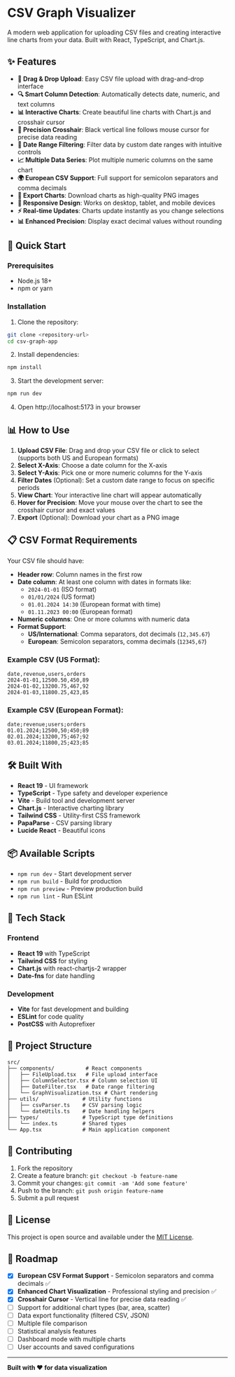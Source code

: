 # CSV Graph Visualizer

A modern web application for uploading CSV files and creating interactive line charts from your data. Built with React, TypeScript, and Chart.js.

## ✨ Features

- **📁 Drag & Drop Upload**: Easy CSV file upload with drag-and-drop interface
- **🔍 Smart Column Detection**: Automatically detects date, numeric, and text columns
- **📊 Interactive Charts**: Create beautiful line charts with Chart.js and crosshair cursor
- **🎯 Precision Crosshair**: Black vertical line follows mouse cursor for precise data reading
- **📅 Date Range Filtering**: Filter data by custom date ranges with intuitive controls
- **📈 Multiple Data Series**: Plot multiple numeric columns on the same chart
- **🌍 European CSV Support**: Full support for semicolon separators and comma decimals
- **💾 Export Charts**: Download charts as high-quality PNG images
- **📱 Responsive Design**: Works on desktop, tablet, and mobile devices
- **⚡ Real-time Updates**: Charts update instantly as you change selections
- **📊 Enhanced Precision**: Display exact decimal values without rounding

## 🚀 Quick Start

### Prerequisites

- Node.js 18+ 
- npm or yarn

### Installation

1. Clone the repository:
```bash
git clone <repository-url>
cd csv-graph-app
```

2. Install dependencies:
```bash
npm install
```

3. Start the development server:
```bash
npm run dev
```

4. Open http://localhost:5173 in your browser

## 📊 How to Use

1. **Upload CSV File**: Drag and drop your CSV file or click to select (supports both US and European formats)
2. **Select X-Axis**: Choose a date column for the X-axis
3. **Select Y-Axis**: Pick one or more numeric columns for the Y-axis
4. **Filter Dates** (Optional): Set a custom date range to focus on specific periods
5. **View Chart**: Your interactive line chart will appear automatically
6. **Hover for Precision**: Move your mouse over the chart to see the crosshair cursor and exact values
7. **Export** (Optional): Download your chart as a PNG image

## 📋 CSV Format Requirements

Your CSV file should have:
- **Header row**: Column names in the first row
- **Date column**: At least one column with dates in formats like:
  - `2024-01-01` (ISO format)
  - `01/01/2024` (US format)  
  - `01.01.2024 14:30` (European format with time)
  - `01.11.2023 00:00` (European format)
- **Numeric columns**: One or more columns with numeric data
- **Format Support**: 
  - **US/International**: Comma separators, dot decimals (`12,345.67`)
  - **European**: Semicolon separators, comma decimals (`12345,67`)

### Example CSV (US Format):
```csv
date,revenue,users,orders
2024-01-01,12500.50,450,89
2024-01-02,13200.75,467,92
2024-01-03,11800.25,423,85
```

### Example CSV (European Format):
```csv
date;revenue;users;orders
01.01.2024;12500,50;450;89
02.01.2024;13200,75;467;92
03.01.2024;11800,25;423;85
```

## 🛠️ Built With

- **React 19** - UI framework
- **TypeScript** - Type safety and developer experience
- **Vite** - Build tool and development server
- **Chart.js** - Interactive charting library
- **Tailwind CSS** - Utility-first CSS framework
- **PapaParse** - CSV parsing library
- **Lucide React** - Beautiful icons

## 📦 Available Scripts

- `npm run dev` - Start development server
- `npm run build` - Build for production
- `npm run preview` - Preview production build
- `npm run lint` - Run ESLint

## 🎨 Tech Stack

### Frontend
- **React 19** with TypeScript
- **Tailwind CSS** for styling
- **Chart.js** with react-chartjs-2 wrapper
- **Date-fns** for date handling

### Development
- **Vite** for fast development and building
- **ESLint** for code quality
- **PostCSS** with Autoprefixer

## 🔧 Project Structure

```
src/
├── components/          # React components
│   ├── FileUpload.tsx   # File upload interface
│   ├── ColumnSelector.tsx # Column selection UI
│   ├── DateFilter.tsx   # Date range filtering
│   └── GraphVisualization.tsx # Chart rendering
├── utils/              # Utility functions
│   ├── csvParser.ts    # CSV parsing logic
│   └── dateUtils.ts    # Date handling helpers
├── types/              # TypeScript type definitions
│   └── index.ts        # Shared types
└── App.tsx             # Main application component
```

## 🤝 Contributing

1. Fork the repository
2. Create a feature branch: `git checkout -b feature-name`
3. Commit your changes: `git commit -am 'Add some feature'`
4. Push to the branch: `git push origin feature-name`
5. Submit a pull request

## 📄 License

This project is open source and available under the [MIT License](LICENSE).

## 🎯 Roadmap

- [x] **European CSV Format Support** - Semicolon separators and comma decimals ✅
- [x] **Enhanced Chart Visualization** - Professional styling and precision ✅ 
- [x] **Crosshair Cursor** - Vertical line for precise data reading ✅
- [ ] Support for additional chart types (bar, area, scatter)
- [ ] Data export functionality (filtered CSV, JSON)
- [ ] Multiple file comparison
- [ ] Statistical analysis features
- [ ] Dashboard mode with multiple charts
- [ ] User accounts and saved configurations

---

**Built with ❤️ for data visualization**